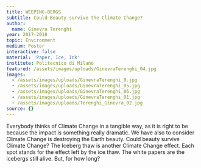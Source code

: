 ```yaml
---
title: WEEPING-BERGS
subtitle: Could Beauty survive the Climate Change?
author:
  name: Ginevra Terenghi
year: 2017-2018
topic: Environment
medium: Poster
interactive: false
material: 'Paper, Ice, Ink'
institute: Politecnico di Milano
featured: /assets/images/uploads/GinevraTerenghi_04.jpg
images:
  - /assets/images/uploads/GinevraTerenghi_0.jpg
  - /assets/images/uploads/GinevraTerenghi_05.jpg
  - /assets/images/uploads/GinevraTerenghi_06.jpg
  - /assets/images/uploads/GinevraTerenghi_01.jpg
  - /assets/images/uploads/Terenghi_Ginevra_02.jpg
source: {}
---
```

Everybody thinks of Climate Change in a tangible way, as it is right to be because the impact is something really dramatic. We have also to consider Climate Change is destroying the Earth beauty. Could beauty survive Climate Change? 
The Iceberg thaw is another Climate Change effect. Each spot stands for the effect left by the ice thaw. The white papers are the icebergs still alive. But, for how long?
